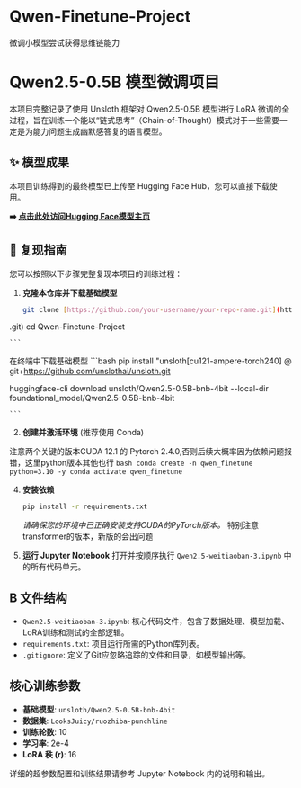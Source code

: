 # Qwen-Finetune-Project
微调小模型尝试获得思维链能力

# Qwen2.5-0.5B 模型微调项目

本项目完整记录了使用 Unsloth 框架对 Qwen2.5-0.5B 模型进行 LoRA 微调的全过程，旨在训练一个能以“链式思考”（Chain-of-Thought）模式对于一些需要一定是为能力问题生成幽默感答复的语言模型。

## ✨ 模型成果

本项目训练得到的最终模型已上传至 Hugging Face Hub，您可以直接下载使用。

**➡️ [点击此处访问Hugging Face模型主页](https://huggingface.co/hanxiaoyu2026/Qwen2.5-ruozhiba-punchline)** 

## 🚀 复现指南

您可以按照以下步骤完整复现本项目的训练过程：

1.  **克隆本仓库并下载基础模型**
    ```bash
    git clone [https://github.com/your-username/your-repo-name.git](https://github.com/hanxiaoyu-coder/Qwen-Finetune-Project
.git)
    cd Qwen-Finetune-Project

    ```

   在终端中下载基础模型
    ```bash
   pip install "unsloth[cu121-ampere-torch240] @ git+https://github.com/unslothai/unsloth.git

  huggingface-cli download unsloth/Qwen2.5-0.5B-bnb-4bit  --local-dir foundational_model/Qwen2.5-0.5B-bnb-4bit

    ```
2.  **创建并激活环境** (推荐使用 Conda)

   注意两个关键的版本CUDA 12.1 的 Pytorch 2.4.0,否则后续大概率因为依赖问题报错，这里python版本其他也行
    ```bash
    conda create -n qwen_finetune python=3.10 -y
    conda activate qwen_finetune
    ```

4.  **安装依赖**
    ```bash
    pip install -r requirements.txt
    ```
    *请确保您的环境中已正确安装支持CUDA的PyTorch版本。*
    特别注意transformer的版本，新版的会出问题
    
6.  **运行 Jupyter Notebook**
    打开并按顺序执行 `Qwen2.5-weitiaoban-3.ipynb` 中的所有代码单元。

##  B 文件结构

* `Qwen2.5-weitiaoban-3.ipynb`: 核心代码文件，包含了数据处理、模型加载、LoRA训练和测试的全部逻辑。
* `requirements.txt`: 项目运行所需的Python库列表。
* `.gitignore`: 定义了Git应忽略追踪的文件和目录，如模型输出等。

## 核心训练参数

* **基础模型**: `unsloth/Qwen2.5-0.5B-bnb-4bit`
* **数据集**: `LooksJuicy/ruozhiba-punchline`
* **训练轮数**: 10
* **学习率**: 2e-4
* **LoRA 秩 (r)**: 16

详细的超参数配置和训练结果请参考 Jupyter Notebook 内的说明和输出。

